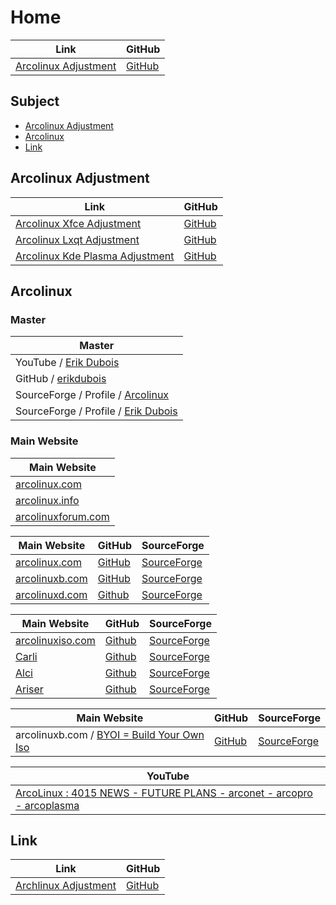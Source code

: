 

# Home

| Link | GitHub |
| ---- | ------ |
| [Arcolinux Adjustment](https://samwhelp.github.io/arcolinux-adjustment/) | [GitHub](https://github.com/samwhelp/arcolinux-adjustment) |




## Subject

* [Arcolinux Adjustment](#arcolinux-adjustment)
* [Arcolinux](#arcolinux)
* [Link](#link)




## Arcolinux Adjustment

| Link | GitHub |
| ---- | ------ |
| [Arcolinux Xfce Adjustment](https://samwhelp.github.io/arcolinux-xfce-adjustment/) | [GitHub](https://github.com/samwhelp/arcolinux-xfce-adjustment) |
| [Arcolinux Lxqt Adjustment](https://samwhelp.github.io/arcolinux-lxqt-adjustment/) | [GitHub](https://github.com/samwhelp/arcolinux-lxqt-adjustment) |
| [Arcolinux Kde Plasma Adjustment](https://samwhelp.github.io/arcolinux-kde-plasma-adjustment/) | [GitHub](https://github.com/samwhelp/arcolinux-kde-plasma-adjustment) |



## Arcolinux

### Master

| Master |
| --- |
| YouTube / [Erik Dubois](https://www.youtube.com/@ErikDubois) |
| GitHub / [erikdubois](https://github.com/erikdubois) |
| SourceForge / Profile / [Arcolinux](https://sourceforge.net/u/arcolinux/profile/) |
| SourceForge / Profile / [Erik Dubois](https://sourceforge.net/u/nightraven696/profile/) |


### Main Website

| Main Website |
| --- |
| [arcolinux.com](https://arcolinux.com/)
| [arcolinux.info](https://www.arcolinux.info/) |
| [arcolinuxforum.com](https://arcolinuxforum.com/) |


| Main Website | GitHub | SourceForge |
| --- | --- | --- |
| [arcolinux.com](https://arcolinux.com/) | [GitHub](https://github.com/arcolinux) | [SourceForge](https://sourceforge.net/u/arcolinux/profile/) |
| [arcolinuxb.com](https://www.arcolinuxb.com/) | [GitHub](https://github.com/arcolinuxb) | [SourceForge](https://sourceforge.net/projects/arcolinux-community-editions/) |
| [arcolinuxd.com](https://www.arcolinuxd.com/) | [Github](https://github.com/arcolinuxd) | [SourceForge](https://sourceforge.net/projects/arcolinux/) |


| Main Website | GitHub | SourceForge |
| --- | --- | --- |
| [arcolinuxiso.com](https://www.arcolinuxiso.com/) | [Github](https://github.com/arcolinuxiso) | [SourceForge](https://sourceforge.net/projects/carli/) |
| [Carli](https://www.arcolinuxiso.com/) | [Github](https://github.com/arcolinuxiso) | [SourceForge](https://sourceforge.net/projects/carli/files/) |
| [Alci](https://alci.online/) | [Github](https://github.com/arch-linux-calamares-installer) | [SourceForge](https://sourceforge.net/projects/alci/files/) |
| [Ariser](https://ariser.eu/) | [Github](https://github.com/ariser-installer) | [SourceForge](https://sourceforge.net/projects/archlinux-alis/files/) |


| Main Website | GitHub | SourceForge |
| --- | --- | --- |
| arcolinuxb.com / [BYOI = Build Your Own Iso](https://arcolinuxb.com/byoi/) | [GitHub](https://github.com/arconetpro) | [SourceForge](https://sourceforge.net/projects/arconetpro/files/) |


| YouTube |
| --- |
| [ArcoLinux : 4015 NEWS - FUTURE PLANS - arconet - arcopro - arcoplasma](https://www.youtube.com/watch?v=DrcCgoRJdEo) |




## Link

| Link | GitHub |
| ---- | ------ |
| [Archlinux Adjustment](https://samwhelp.github.io/archlinux-adjustment/) | [GitHub](https://github.com/samwhelp/archlinux-adjustment) |
